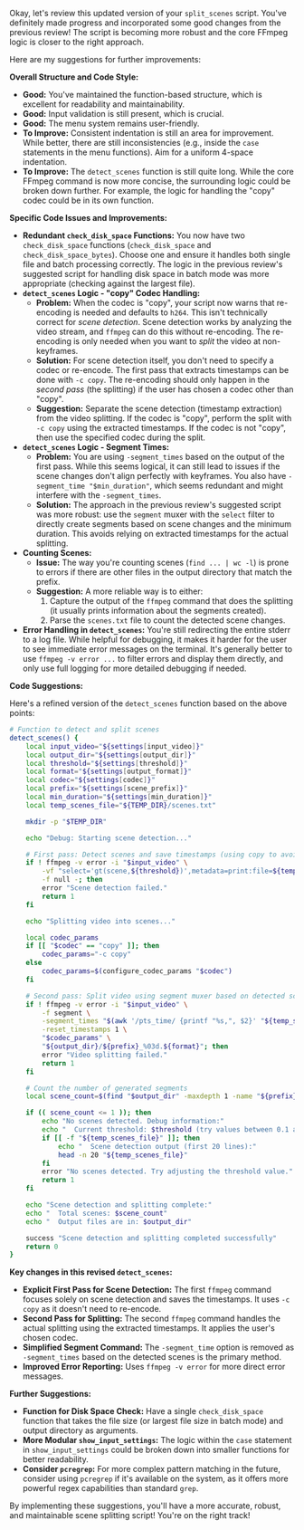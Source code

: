 Okay, let's review this updated version of your `split_scenes` script. You've definitely made progress and incorporated some good changes from the previous review!  The script is becoming more robust and the core FFmpeg logic is closer to the right approach.

Here are my suggestions for further improvements:

**Overall Structure and Code Style:**

*   **Good:**  You've maintained the function-based structure, which is excellent for readability and maintainability.
*   **Good:** Input validation is still present, which is crucial.
*   **Good:** The menu system remains user-friendly.
*   **To Improve:**  Consistent indentation is still an area for improvement. While better, there are still inconsistencies (e.g., inside the `case` statements in the menu functions). Aim for a uniform 4-space indentation.
*   **To Improve:**  The `detect_scenes` function is still quite long. While the core FFmpeg command is now more concise, the surrounding logic could be broken down further. For example, the logic for handling the "copy" codec could be in its own function.

**Specific Code Issues and Improvements:**

*   **Redundant `check_disk_space` Functions:** You now have two `check_disk_space` functions (`check_disk_space` and `check_disk_space_bytes`). Choose one and ensure it handles both single file and batch processing correctly. The logic in the previous review's suggested script for handling disk space in batch mode was more appropriate (checking against the largest file).
*   **`detect_scenes` Logic - "copy" Codec Handling:**
    *   **Problem:** When the codec is "copy", your script now warns that re-encoding is needed and defaults to `h264`. This isn't technically correct for *scene detection*. Scene detection works by analyzing the video stream, and `ffmpeg` can do this without re-encoding. The re-encoding is only needed when you want to *split* the video at non-keyframes.
    *   **Solution:**  For scene detection itself, you don't need to specify a codec or re-encode. The first pass that extracts timestamps can be done with `-c copy`. The re-encoding should only happen in the *second pass* (the splitting) if the user has chosen a codec other than "copy".
    *   **Suggestion:**  Separate the scene detection (timestamp extraction) from the video splitting. If the codec is "copy", perform the split with `-c copy` using the extracted timestamps. If the codec is not "copy", then use the specified codec during the split.
*   **`detect_scenes` Logic - Segment Times:**
    *   **Problem:** You are using `-segment_times` based on the output of the first pass. While this seems logical, it can still lead to issues if the scene changes don't align perfectly with keyframes. You also have `-segment_time "$min_duration"`, which seems redundant and might interfere with the `-segment_times`.
    *   **Solution:**  The approach in the previous review's suggested script was more robust: use the `segment` muxer with the `select` filter to directly create segments based on scene changes and the minimum duration. This avoids relying on extracted timestamps for the actual splitting.
*   **Counting Scenes:**
    *   **Issue:**  The way you're counting scenes (`find ... | wc -l`) is prone to errors if there are other files in the output directory that match the prefix.
    *   **Suggestion:**  A more reliable way is to either:
        1. Capture the output of the `ffmpeg` command that does the splitting (it usually prints information about the segments created).
        2. Parse the `scenes.txt` file to count the detected scene changes.
*   **Error Handling in `detect_scenes`:** You're still redirecting the entire stderr to a log file. While helpful for debugging, it makes it harder for the user to see immediate error messages on the terminal. It's generally better to use `ffmpeg -v error ...` to filter errors and display them directly, and only use full logging for more detailed debugging if needed.

**Code Suggestions:**

Here's a refined version of the `detect_scenes` function based on the above points:

```bash
# Function to detect and split scenes
detect_scenes() {
    local input_video="${settings[input_video]}"
    local output_dir="${settings[output_dir]}"
    local threshold="${settings[threshold]}"
    local format="${settings[output_format]}"
    local codec="${settings[codec]}"
    local prefix="${settings[scene_prefix]}"
    local min_duration="${settings[min_duration]}"
    local temp_scenes_file="${TEMP_DIR}/scenes.txt"

    mkdir -p "$TEMP_DIR"

    echo "Debug: Starting scene detection..."

    # First pass: Detect scenes and save timestamps (using copy to avoid re-encoding)
    if ! ffmpeg -v error -i "$input_video" \
        -vf "select='gt(scene,${threshold})',metadata=print:file=${temp_scenes_file}" \
        -f null -; then
        error "Scene detection failed."
        return 1
    fi

    echo "Splitting video into scenes..."

    local codec_params
    if [[ "$codec" == "copy" ]]; then
        codec_params="-c copy"
    else
        codec_params=$(configure_codec_params "$codec")
    fi

    # Second pass: Split video using segment muxer based on detected scenes
    if ! ffmpeg -v error -i "$input_video" \
        -f segment \
        -segment_times "$(awk '/pts_time/ {printf "%s,", $2}' "${temp_scenes_file}" | sed 's/,$//')" \
        -reset_timestamps 1 \
        "$codec_params" \
        "${output_dir}/${prefix}_%03d.${format}"; then
        error "Video splitting failed."
        return 1
    fi

    # Count the number of generated segments
    local scene_count=$(find "$output_dir" -maxdepth 1 -name "${prefix}_*.${format}" | wc -l)

    if (( scene_count <= 1 )); then
        echo "No scenes detected. Debug information:"
        echo "  Current threshold: $threshold (try values between 0.1 and 0.4)"
        if [[ -f "${temp_scenes_file}" ]]; then
            echo "  Scene detection output (first 20 lines):"
            head -n 20 "${temp_scenes_file}"
        fi
        error "No scenes detected. Try adjusting the threshold value."
        return 1
    fi

    echo "Scene detection and splitting complete:"
    echo "  Total scenes: $scene_count"
    echo "  Output files are in: $output_dir"

    success "Scene detection and splitting completed successfully"
    return 0
}
```

**Key changes in this revised `detect_scenes`:**

*   **Explicit First Pass for Scene Detection:**  The first `ffmpeg` command focuses solely on scene detection and saves the timestamps. It uses `-c copy` as it doesn't need to re-encode.
*   **Second Pass for Splitting:** The second `ffmpeg` command handles the actual splitting using the extracted timestamps. It applies the user's chosen codec.
*   **Simplified Segment Command:** The `-segment_time` option is removed as `-segment_times` based on the detected scenes is the primary method.
*   **Improved Error Reporting:**  Uses `ffmpeg -v error` for more direct error messages.

**Further Suggestions:**

*   **Function for Disk Space Check:** Have a single `check_disk_space` function that takes the file size (or largest file size in batch mode) and output directory as arguments.
*   **More Modular `show_input_settings`:** The logic within the `case` statement in `show_input_settings` could be broken down into smaller functions for better readability.
*   **Consider `pcregrep`:** For more complex pattern matching in the future, consider using `pcregrep` if it's available on the system, as it offers more powerful regex capabilities than standard `grep`.

By implementing these suggestions, you'll have a more accurate, robust, and maintainable scene splitting script! You're on the right track!
